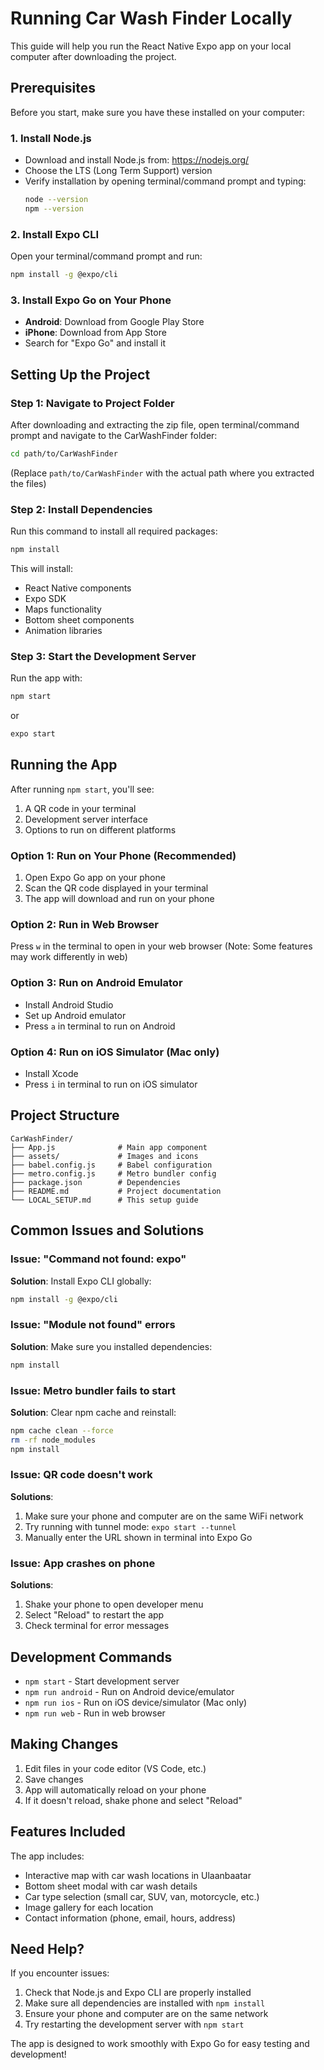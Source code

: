 # Running Car Wash Finder Locally

This guide will help you run the React Native Expo app on your local computer after downloading the project.

## Prerequisites

Before you start, make sure you have these installed on your computer:

### 1. Install Node.js
- Download and install Node.js from: https://nodejs.org/
- Choose the LTS (Long Term Support) version
- Verify installation by opening terminal/command prompt and typing:
  ```bash
  node --version
  npm --version
  ```

### 2. Install Expo CLI
Open your terminal/command prompt and run:
```bash
npm install -g @expo/cli
```

### 3. Install Expo Go on Your Phone
- **Android**: Download from Google Play Store
- **iPhone**: Download from App Store
- Search for "Expo Go" and install it

## Setting Up the Project

### Step 1: Navigate to Project Folder
After downloading and extracting the zip file, open terminal/command prompt and navigate to the CarWashFinder folder:
```bash
cd path/to/CarWashFinder
```
(Replace `path/to/CarWashFinder` with the actual path where you extracted the files)

### Step 2: Install Dependencies
Run this command to install all required packages:
```bash
npm install
```
This will install:
- React Native components
- Expo SDK
- Maps functionality
- Bottom sheet components
- Animation libraries

### Step 3: Start the Development Server
Run the app with:
```bash
npm start
```
or
```bash
expo start
```

## Running the App

After running `npm start`, you'll see:
1. A QR code in your terminal
2. Development server interface
3. Options to run on different platforms

### Option 1: Run on Your Phone (Recommended)
1. Open Expo Go app on your phone
2. Scan the QR code displayed in your terminal
3. The app will download and run on your phone

### Option 2: Run in Web Browser
Press `w` in the terminal to open in your web browser
(Note: Some features may work differently in web)

### Option 3: Run on Android Emulator
- Install Android Studio
- Set up Android emulator
- Press `a` in terminal to run on Android

### Option 4: Run on iOS Simulator (Mac only)
- Install Xcode
- Press `i` in terminal to run on iOS simulator

## Project Structure

```
CarWashFinder/
├── App.js              # Main app component
├── assets/             # Images and icons
├── babel.config.js     # Babel configuration
├── metro.config.js     # Metro bundler config
├── package.json        # Dependencies
├── README.md           # Project documentation
└── LOCAL_SETUP.md      # This setup guide
```

## Common Issues and Solutions

### Issue: "Command not found: expo"
**Solution**: Install Expo CLI globally:
```bash
npm install -g @expo/cli
```

### Issue: "Module not found" errors
**Solution**: Make sure you installed dependencies:
```bash
npm install
```

### Issue: Metro bundler fails to start
**Solution**: Clear npm cache and reinstall:
```bash
npm cache clean --force
rm -rf node_modules
npm install
```

### Issue: QR code doesn't work
**Solutions**:
1. Make sure your phone and computer are on the same WiFi network
2. Try running with tunnel mode: `expo start --tunnel`
3. Manually enter the URL shown in terminal into Expo Go

### Issue: App crashes on phone
**Solutions**:
1. Shake your phone to open developer menu
2. Select "Reload" to restart the app
3. Check terminal for error messages

## Development Commands

- `npm start` - Start development server
- `npm run android` - Run on Android device/emulator
- `npm run ios` - Run on iOS device/simulator (Mac only)
- `npm run web` - Run in web browser

## Making Changes

1. Edit files in your code editor (VS Code, etc.)
2. Save changes
3. App will automatically reload on your phone
4. If it doesn't reload, shake phone and select "Reload"

## Features Included

The app includes:
- Interactive map with car wash locations in Ulaanbaatar
- Bottom sheet modal with car wash details
- Car type selection (small car, SUV, van, motorcycle, etc.)
- Image gallery for each location
- Contact information (phone, email, hours, address)

## Need Help?

If you encounter issues:
1. Check that Node.js and Expo CLI are properly installed
2. Make sure all dependencies are installed with `npm install`
3. Ensure your phone and computer are on the same network
4. Try restarting the development server with `npm start`

The app is designed to work smoothly with Expo Go for easy testing and development!